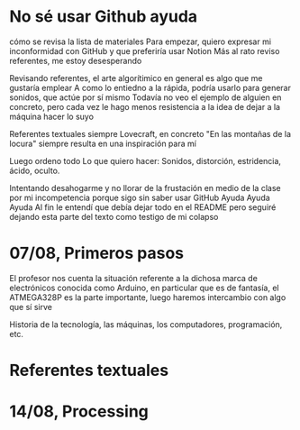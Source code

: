 # No sé usar Github ayuda
cómo se revisa la lista de materiales
Para empezar, quiero expresar mi inconformidad con GitHub y que preferiría usar Notion
Más al rato reviso referentes, me estoy desesperando

Revisando referentes, el arte algorítimico en general es algo que me gustaría emplear
A como lo entiedno a la rápida, podría usarlo para generar sonidos, que actúe por sí mismo
Todavía no veo el ejemplo de alguien en concreto, pero cada vez le hago menos resistencia a la idea de dejar a la máquina hacer lo suyo

Referentes textuales siempre Lovecraft, en concreto "En las montañas de la locura" siempre resulta en una inspiración para mí

Luego ordeno todo
Lo que quiero hacer: Sonidos, distorción, estridencia, ácido, oculto.

Intentando desahogarme y no llorar de la frustación en medio de la clase por mi incompetencia porque sigo sin saber usar GitHub
Ayuda
Ayuda
Ayuda
Al fin le entendí que debía dejar todo en el README pero seguiré dejando esta parte del texto como testigo de mi colapso 


# 07/08, Primeros pasos
El profesor nos cuenta la situación referente a la dichosa marca de electrónicos conocida como Arduino, en particular que es de fantasía, el
ATMEGA328P es la parte importante, luego haremos intercambio con algo que sí sirve

Historia de la tecnología, las máquinas, los computadores, programación, etc.


# Referentes textuales

# 14/08, Processing

